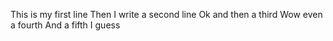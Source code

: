 This is my first line
Then I write a second line
Ok and then a third
Wow even a fourth
And a fifth I guess